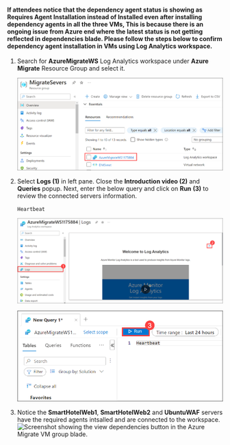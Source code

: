 #### If attendees notice that the dependency agent status is showing as **Requires Agent Installation** instead of Installed even after installing dependency agents in all the three VMs, This is because there is an ongoing issue from Azure end where the latest status is not getting reflected in dependencies blade. Please follow the steps below to confirm dependency agent installation in VMs using **Log Analytics workspace**.
   
   1. Search for **AzureMigrateWS** Log Analytics workspace under **Azure Migrate** Resource Group and select it.

      ![Screenshot showing the view dependencies button in the Azure Migrate VM group blade.](Images/helpdoc-select-log-analytics-ws.png "View dependencies")


   1. Select **Logs (1)** in left pane. Close the **Introduction video (2)** and **Queries** popup. Next, enter the below query and click on **Run** **(3)** to review the connected servers information.

       ```
       Heartbeat
       ```

      ![Screenshot showing the view dependencies button in the Azure Migrate VM group blade.](Images/helpdoc-step2-select-logs-close-videov2.png "View dependencies")



      ![Screenshot showing the view dependencies button in the Azure Migrate VM group blade.](Images/helpdoc-step2-select-run.png "View dependencies")
     
   1. Notice the **SmartHotelWeb1**, **SmartHotelWeb2** and **UbuntuWAF** servers have the required agents intsalled and are connected to the workspace.
       ![Screenshot showing the view dependencies button in the Azure Migrate VM group blade.](https://github.com/CloudLabs-MCW/MCW-Line-of-business-application-migration/blob/prod/Hands-on%20lab/images/Exercise1/dependency-3.png?raw=true "View dependencies")
      
